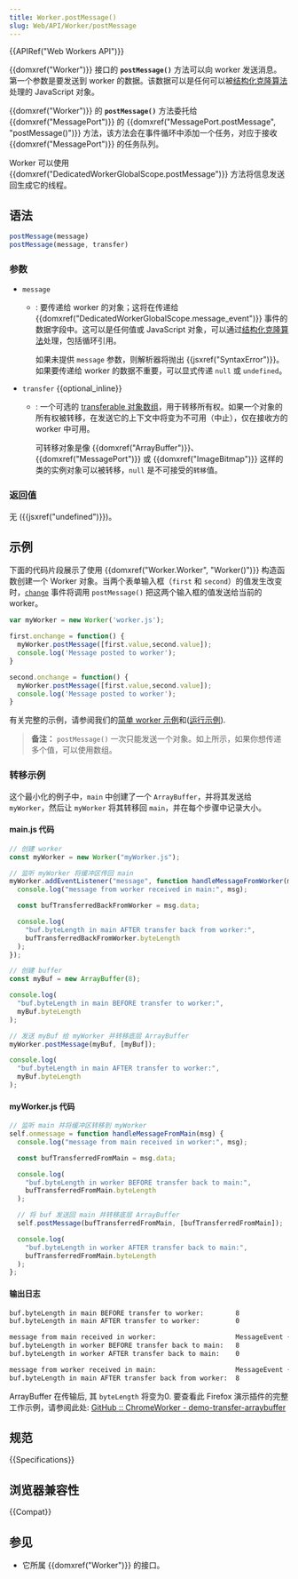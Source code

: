 ```yaml
---
title: Worker.postMessage()
slug: Web/API/Worker/postMessage
---
```


{{APIRef("Web Workers API")}}

{{domxref("Worker")}} 接口的 **`postMessage()`** 方法可以向 worker 发送消息。第一个参数是要发送到 worker 的数据。该数据可以是任何可以被[结构化克隆算法](/zh-CN/docs/Web/API/Web_Workers_API/Structured_clone_algorithm)处理的 JavaScript 对象。

{{domxref("Worker")}} 的 **`postMessage()`** 方法委托给 {{domxref("MessagePort")}} 的 {{domxref("MessagePort.postMessage", "postMessage()")}} 方法，该方法会在事件循环中添加一个任务，对应于接收 {{domxref("MessagePort")}} 的任务队列。

Worker 可以使用 {{domxref("DedicatedWorkerGlobalScope.postMessage")}} 方法将信息发送回生成它的线程。

## 语法

```js
postMessage(message)
postMessage(message, transfer)
```

### 参数

- `message`
  - : 要传递给 worker 的对象；这将在传递给 {{domxref("DedicatedWorkerGlobalScope.message_event")}} 事件的数据字段中。这可以是任何值或 JavaScript 对象，可以通过[结构化克隆算法](/zh-CN/docs/Web/API/Web_Workers_API/Structured_clone_algorithm)处理，包括循环引用。

      如果未提供 `message` 参数，则解析器将抛出 {{jsxref("SyntaxError")}}。如果要传递给 worker 的数据不重要，可以显式传递 `null` 或 `undefined`。

- `transfer` {{optional_inline}}
  - : 一个可选的 [transferable 对象](/zh-CN/docs/Web/API/Web_Workers_API/Transferable_objects)[数组](/zh-CN/docs/Web/JavaScript/Reference/Global_Objects/Array)，用于转移所有权。如果一个对象的所有权被转移，在发送它的上下文中将变为不可用（中止），仅在接收方的 worker 中可用。

    可转移对象是像 {{domxref("ArrayBuffer")}}、{{domxref("MessagePort")}} 或 {{domxref("ImageBitmap")}} 这样的类的实例对象可以被转移，`null` 是不可接受的`转移`值。

### 返回值

无 ({{jsxref("undefined")}})。

## 示例

下面的代码片段展示了使用 {{domxref("Worker.Worker", "Worker()")}} 构造函数创建一个 Worker 对象。当两个表单输入框（`first` 和 `second`）的值发生改变时，[`change`](/zh-CN/docs/Web/API/HTMLElement/change_event) 事件将调用 `postMessage()` 把这两个输入框的值发送给当前的 worker。

```js
var myWorker = new Worker('worker.js');

first.onchange = function() {
  myWorker.postMessage([first.value,second.value]);
  console.log('Message posted to worker');
}

second.onchange = function() {
  myWorker.postMessage([first.value,second.value]);
  console.log('Message posted to worker');
}
```

有关完整的示例，请参阅我们的[简单 worker 示例](https://github.com/mdn/simple-web-worker)和([运行示例](http://mdn.github.io/simple-web-worker/)).

> **备注：** `postMessage()` 一次只能发送一个对象。如上所示，如果你想传递多个值，可以使用数组。

### 转移示例

这个最小化的例子中，`main` 中创建了一个 `ArrayBuffer`，并将其发送给 `myWorker`，然后让 `myWorker` 将其转移回 `main`，并在每个步骤中记录大小。

#### main.js 代码

```js
// 创建 worker
const myWorker = new Worker("myWorker.js");

// 监听 myWorker 将缓冲区传回 main
myWorker.addEventListener("message", function handleMessageFromWorker(msg) {
  console.log("message from worker received in main:", msg);

  const bufTransferredBackFromWorker = msg.data;

  console.log(
    "buf.byteLength in main AFTER transfer back from worker:",
    bufTransferredBackFromWorker.byteLength
  );
});

// 创建 buffer
const myBuf = new ArrayBuffer(8);

console.log(
  "buf.byteLength in main BEFORE transfer to worker:",
  myBuf.byteLength
);

// 发送 myBuf 给 myWorker 并转移底层 ArrayBuffer
myWorker.postMessage(myBuf, [myBuf]);

console.log(
  "buf.byteLength in main AFTER transfer to worker:",
  myBuf.byteLength
);
```

#### myWorker.js 代码

```js
// 监听 main 并将缓冲区转移到 myWorker
self.onmessage = function handleMessageFromMain(msg) {
  console.log("message from main received in worker:", msg);

  const bufTransferredFromMain = msg.data;

  console.log(
    "buf.byteLength in worker BEFORE transfer back to main:",
    bufTransferredFromMain.byteLength
  );

  // 将 buf 发送回 main 并转移底层 ArrayBuffer
  self.postMessage(bufTransferredFromMain, [bufTransferredFromMain]);

  console.log(
    "buf.byteLength in worker AFTER transfer back to main:",
    bufTransferredFromMain.byteLength
  );
};
```

#### 输出日志

```bash
buf.byteLength in main BEFORE transfer to worker:        8                     main.js:19
buf.byteLength in main AFTER transfer to worker:         0                     main.js:27

message from main received in worker:                    MessageEvent { ... }  myWorker.js:3
buf.byteLength in worker BEFORE transfer back to main:   8                     myWorker.js:7
buf.byteLength in worker AFTER transfer back to main:    0                     myWorker.js:15

message from worker received in main:                    MessageEvent { ... }  main.js:6
buf.byteLength in main AFTER transfer back from worker:  8                     main.js:10
```

ArrayBuffer 在传输后, 其 `byteLength` 将变为0. 要查看此 Firefox 演示插件的完整工作示例，请参阅此处: [GitHub :: ChromeWorker - demo-transfer-arraybuffer](https://github.com/Noitidart/ChromeWorker/tree/aca57d9cadc4e68af16201bdecbfb6f9a6f9ca6b)

## 规范

{{Specifications}}

## 浏览器兼容性

{{Compat}}

## 参见

- 它所属 {{domxref("Worker")}} 的接口。
